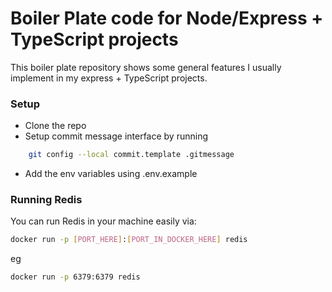 # Boiler Plate code for Node/Express + TypeScript projects

This boiler plate repository shows some general features I usually implement in my express + TypeScript projects. 


### Setup
- Clone the repo
- Setup commit message interface by running 
```bash
    git config --local commit.template .gitmessage
```
- Add the env variables using .env.example

### Running Redis
You can run Redis in your machine easily via:

```bash
docker run -p [PORT_HERE]:[PORT_IN_DOCKER_HERE] redis
``` 

eg

```bash
docker run -p 6379:6379 redis
``` 

